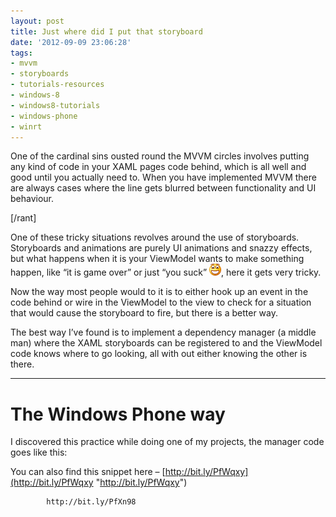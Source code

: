 ```yaml
---
layout: post
title: Just where did I put that storyboard
date: '2012-09-09 23:06:28'
tags:
- mvvm
- storyboards
- tutorials-resources
- windows-8
- windows8-tutorials
- windows-phone
- winrt
---
```


One of the cardinal sins ousted round the MVVM circles involves putting any kind of code in your XAML pages code behind, which is all well and good until you actually need to.  When you have implemented MVVM there are always cases where the line gets blurred between functionality and UI behaviour.

[/rant]

One of these tricky situations revolves around the use of storyboards.  Storyboards and animations are purely UI animations and snazzy effects, but what happens when it is your ViewModel wants to make something happen, like “it is game over” or just “you suck” ![Open-mouthed smile](/assets/img/wordpress/2012/09/wlEmoticon-openmouthedsmile2.png), here it gets very tricky.

Now the way most people would to it is to either hook up an event in the code behind or wire in the ViewModel to the view to check for a situation that would cause the storyboard to fire, but there is a better way.

The best way I’ve found is to implement a dependency manager (a middle man) where the XAML storyboards can be registered to and the ViewModel code knows where to go looking, all with out either knowing the other is there.

* * *

# The Windows Phone way

I discovered this practice while doing one of my projects, the manager code goes like this:

You can also find this snippet here – [http://bit.ly/PfWqxy](http://bit.ly/PfWqxy "http://bit.ly/PfWqxy")

    
    
        
        
            http://bit.ly/PfXn98
            
            
                
            
            
        
        
    
    

